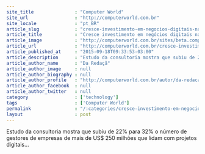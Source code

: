 ```yaml
---
site_title               : "Computer World"
site_url                 : "http://computerworld.com.br"
site_locale              : "pt_BR"
article_slug             : "cresce-investimento-em-negocios-digitais-nas-empresas-aponta-gartner"
article_title            : "Cresce investimento em negócios digitais nas empresas, aponta Gartner"
article_image            : "http://computerworld.com.br/sites/beta.computerworld.com.br/files/news_articles/digital_company.jpg"
article_url              : "http://computerworld.com.br/cresce-investimento-em-negocios-digitais-nas-empresas-aponta-gartner"
article_published_at     : "2015-09-18T09:33:53-03:00"
article_description      : "Estudo da consultoria mostra que subiu de 22% para 32% o número de gestores de empresas de mais de US$ 250 milhões que lidam com projetos digitais..."
article_author_name      : "Da Redaçã"
article_author_image     : null
article_author_biography : null
article_author_profile   : "http://computerworld.com.br/autor/da-redacao"
article_author_facebook  : null
article_author_twitter   : null
category                 : ['technology']
tags                     : ['Computer World']
permalink                : "/:categories/cresce-investimento-em-negocios-digitais-nas-empresas-aponta-gartner/"
layout                   : post
---
```


Estudo da consultoria mostra que subiu de 22% para 32% o número de gestores de empresas de mais de US$ 250 milhões que lidam com projetos digitais...
